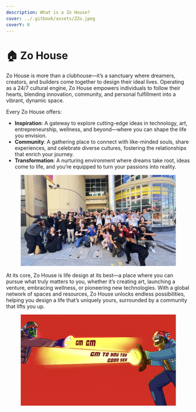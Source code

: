 ```yaml
---
description: What is a Zo House?
cover: ../.gitbook/assets/ZZo.jpeg
coverY: 0
---
```


# 🏠 Zo House

Zo House is more than a clubhouse—it’s a sanctuary where dreamers, creators, and builders come together to design their ideal lives. Operating as a 24/7 cultural engine, Zo House empowers individuals to follow their hearts, blending innovation, community, and personal fulfillment into a vibrant, dynamic space.

Every Zo House offers:

* **Inspiration**: A gateway to explore cutting-edge ideas in technology, art, entrepreneurship, wellness, and beyond—where you can shape the life you envision.
* **Community**: A gathering place to connect with like-minded souls, share experiences, and celebrate diverse cultures, fostering the relationships that enrich your journey.
* **Transformation**: A nurturing environment where dreams take root, ideas come to life, and you’re equipped to turn your passions into reality.

<figure><img src="../.gitbook/assets/image (18).png" alt=""><figcaption></figcaption></figure>

At its core, Zo House is life design at its best—a place where you can pursue what truly matters to you, whether it’s creating art, launching a venture, embracing wellness, or pioneering new technologies. With a global network of spaces and resources, Zo House unlocks endless possibilities, helping you design a life that’s uniquely yours, surrounded by a community that lifts you up.

<figure><img src="../.gitbook/assets/image (17).png" alt=""><figcaption></figcaption></figure>
